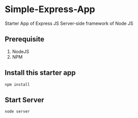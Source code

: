# Simple-Express-App
Starter App of Express JS Server-side framework of Node JS

## Prerequisite
1. NodeJS
2. NPM

##  Install this starter app
   `npm install`

## Start Server
  `node server`
  

 
